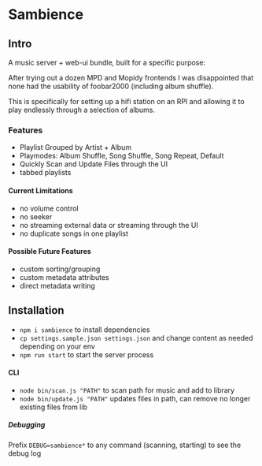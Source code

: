 Sambience
=========

Intro
-----

A music server + web-ui bundle, built for a specific purpose:

After trying out a dozen MPD and Mopidy frontends I was disappointed that none had the usability of foobar2000 (including album shuffle).

This is specifically for setting up a hifi station on an RPI and allowing it to play endlessly through a selection of albums.

### Features

 - Playlist Grouped by Artist + Album
 - Playmodes: Album Shuffle, Song Shuffle, Song Repeat, Default
 - Quickly Scan and Update Files through the UI
 - tabbed playlists

#### Current Limitations

 - no volume control
 - no seeker
 - no streaming external data or streaming through the UI
 - no duplicate songs in one playlist

#### Possible Future Features

- custom sorting/grouping
- custom metadata attributes
- direct metadata writing


Installation
------------

* `npm i sambience` to install dependencies
* `cp settings.sample.json settings.json` and change content as needed depending on your env
* `npm run start` to start the server process

#### CLI

* `node bin/scan.js "PATH"` to scan path for music and add to library
* `node bin/update.js "PATH"` updates files in path, can remove no longer existing files from lib

##### Debugging

Prefix `DEBUG=sambience*` to any command (scanning, starting) to see the debug log
